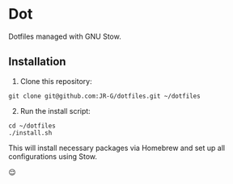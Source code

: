 # Dot

Dotfiles managed with GNU Stow.

## Installation

1. Clone this repository:
```
git clone git@github.com:JR-G/dotfiles.git ~/dotfiles
```

2. Run the install script:
```
cd ~/dotfiles
./install.sh
```

This will install necessary packages via Homebrew and set up all configurations using Stow.

😌
